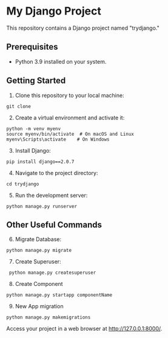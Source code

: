 # My Django Project

This repository contains a Django project named "trydjango."

## Prerequisites

- Python 3.9 installed on your system.

## Getting Started

1. Clone this repository to your local machine:

```
git clone
```

2. Create a virtual environment and activate it:

```
python -m venv myenv
source myenv/bin/activate  # On macOS and Linux
myenv\Scripts\activate    # On Windows
```
3. Install Django:
```
pip install django==2.0.7
```
4. Navigate to the project directory:
```
cd trydjango
```
5. Run the development server:
```
python manage.py runserver

```
## Other Useful Commands

6. Migrate Database:
```
python manage.py migrate

```
7. Create Superuser:
```
 python manage.py createsuperuser

```


8. Create Component
```
python manage.py startapp componentName

```

9. New App migration 
```
python manage.py makemigrations

```
Access your project in a web browser at http://127.0.0.1:8000/.



